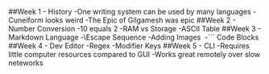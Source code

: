 ##Week 1 - History
-One writing system can be used by many languages
-Cuneiform looks weird
-The Epic of Gilgamesh was epic
##Week 2 - Number Conversion
-10 equals 2
-RAM vs Storage
-ASCII Table
##Week 3 - Markdown Language
-\\Escape Sequence
-Adding Images ![]()
-``` Code Blocks
##Week 4 - Dev Editor
-Regex
-Modifier Keys
##Week 5 - CLI
-Requires little computer resources compared to GUI
-Works great remotely over slow neteworks
